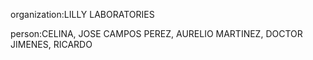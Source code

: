 organization:LILLY LABORATORIES

person:CELINA, JOSE CAMPOS PEREZ, AURELIO MARTINEZ, DOCTOR JIMENES, RICARDO

